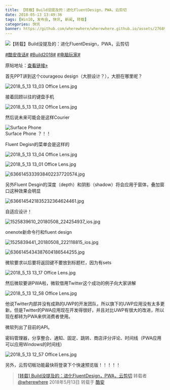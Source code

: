 ```yaml
---
title: 【转载】Build没提及的：进化FluentDesign，PWA，云剪切
date: 2018-05-13 13:49:36
tags: [Win10, 发布会, 快讯, 新闻, 转载]
categories: 快讯
banner: https://github.com/wherewhere/wherewhere.github.io/assets/27689196/a8a39054-ade6-4a2f-992e-119e855bff2f
---
```

![【转载】Build没提及的：进化FluentDesign，PWA，云剪切](https://github.com/wherewhere/wherewhere.github.io/assets/27689196/a8a39054-ade6-4a2f-992e-119e855bff2f)

<a class="feed-link-tag" href="https://www.coolapk.com/t/酷安夜话?type=0">#酷安夜话#</a> <a class="feed-link-tag" href="https://www.coolapk.com/t/Build2018?type=0">#Build2018#</a> <a class="feed-link-tag" href="https://www.coolapk.com/t/电脑玩家?type=0">#电脑玩家#</a>

原帖地址：<a class="feed-link-url" href="https://quan.ithome.com/0/260/927.htm" title="https://quan.ithome.com/0/260/927.htm" target="_blank" rel="nofollow">查看链接»</a>

首先PPT讲到这个courageou design（大胆设计？），大胆在哪里呢？

![2018_5_13 13_03 Office Lens.jpg](https://github.com/wherewhere/wherewhere.github.io/assets/27689196/4478c6a4-196b-4e0e-878d-0b9cd108f3dd)

接着回顾以往的键盘手机

![2018_5_13 13_02 Office Lens.jpg](https://github.com/wherewhere/wherewhere.github.io/assets/27689196/3513826f-d703-4db5-b42b-c63ab06fbef7)

然后说未来可能会是这样Courier

<img src="https://github.com/wherewhere/wherewhere.github.io/assets/27689196/26945887-e9fe-467c-9998-1cb7bac03784" alt="Surface Phone"/>
<figcaption>Surface Phone ？！！</figcaption><!--more-->

Fluent Degisn的菜单会是这样的

![2018_5_13 13_04 Office Lens.jpg](https://github.com/wherewhere/wherewhere.github.io/assets/27689196/4055133a-6fb6-4307-a3f1-ccdcdc9ceed2)

![2018_5_13 13_01 Office Lens.jpg](https://github.com/wherewhere/wherewhere.github.io/assets/27689196/ce387a52-fc3b-4309-a7ea-75d9fba93890)

![6366145333938402237720574.jpg](https://github.com/wherewhere/wherewhere.github.io/assets/27689196/68b691ed-1bb3-43de-9573-25a1f03f71b2)

另外Fluent Desgin的深度（depth）和阴影（shadow）将会应用于窗体，叠加窗口这种效果会明显

![6366145421835232364624461.jpg](https://github.com/wherewhere/wherewhere.github.io/assets/27689196/3303de2b-4cba-4f2f-812a-7842b956f981)

自适应设计！

![1525839610_20180508_224254937_ios.jpg](https://github.com/wherewhere/wherewhere.github.io/assets/27689196/30a2ce8f-7761-466b-a23b-3b19dc7afa26)

onenote新命令行和fluent design

![1525839441_20180508_222118815_ios.jpg](https://github.com/wherewhere/wherewhere.github.io/assets/27689196/080ecd5c-eaa3-4ff4-bf35-801257bdebcb)

![6366145434387604186544255.jpg](https://github.com/wherewhere/wherewhere.github.io/assets/27689196/0d83cef0-d258-40c1-8bee-0989b0d5cb10)

微软要求以后要将返回键不要放到标题栏，因为有sets

![2018_5_13 13_17 Office Lens.jpg](https://github.com/wherewhere/wherewhere.github.io/assets/27689196/cb28f595-280f-4ac4-895f-8566992ab46b)

然后微软要讲PWA啦，微软借用Twitter这个成功的例子向大家讲解

![2018_5_13 12_58 Office Lens.jpg](https://github.com/wherewhere/wherewhere.github.io/assets/27689196/af830ab3-e3d7-4d6e-836d-cb7c676a996c)

他说Twitter内部并没有成熟的UWP的开发团队，所以旗下的UWP应用没有太多更新。但是Twitter的PWA应用现在开发得很好，并且对比UWP有很大的改进，所以现在都转为PWA来供消费者使用。

微软列出了目前的API。

密码管理器，分享整合、通知、固定、跳转、商店评分评论、时间线（PWA应用可以应用Windows的时间线）

![2018_5_13 12_57 Office Lens.jpg](https://github.com/wherewhere/wherewhere.github.io/assets/27689196/89ab5e0a-c96a-4dc4-a7c2-60581ff6d50a)

另外，云剪切板功能最快将登录下个快速预览版！！！！！

> [[转载] Build没提及的：进化FluentDesign，PWA，云剪切](https://www.coolapk.com/feed/6494275?shareKey=MTIzY2U5YTMzYTliNjY0MGFiOGY) 转载者 [@wherewhere](https://www.coolapk.com/u/wherewhere) 2018年5月13日 转载于 [酷安](https://www.coolapk.com "Coolapk")
